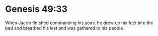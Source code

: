 # Genesis 49:33

When Jacob finished commanding his sons, he drew up his feet into the bed and breathed his last and was gathered to his people.
